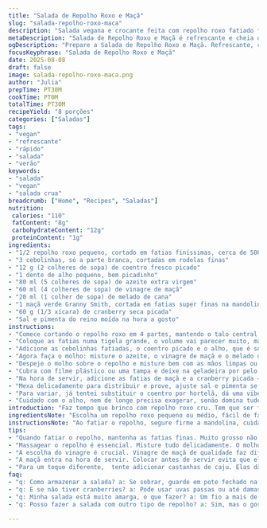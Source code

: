 ```yaml
---
title: "Salada de Repolho Roxo e Maçã"
slug: "salada-repolho-roxo-maca"
description: "Salada vegana e crocante feita com repolho roxo fatiado finamente, maçã verde e cranberry, temperada com um vinagrete levemente adocicado de melado e vinagre de maçã. Texturas que contrastam e aromas frescos, perfeita para dias quentes, sem glúten, sem lactose e sem ovos. Ingredientes fáceis de encontrar, receita rápida que melhora com o tempo na geladeira, ideal para preparar antes e servir gelada."
metaDescription: "Salada de Repolho Roxo e Maçã é refrescante e cheia de texturas. Uma opção vegana ideal para dias quentes."
ogDescription: "Prepare a Salada de Repolho Roxo e Maçã. Refrescante, crocante, perfeita para servir gelada."
focusKeyphrase: "Salada de Repolho Roxo e Maçã"
date: 2025-08-08
draft: false
image: salada-repolho-roxo-maca.png
author: "Julia"
prepTime: PT30M
cookTime: PT0M
totalTime: PT30M
recipeYield: "8 porções"
categories: ["Saladas"]
tags:
- "vegan"
- "refrescante"
- "rápido"
- "salada"
- "verão"
keywords:
- "salada"
- "vegan"
- "salada crua"
breadcrumb: ["Home", "Recipes", "Saladas"]
nutrition: 
 calories: "110"
 fatContent: "8g"
 carbohydrateContent: "12g"
 proteinContent: "1g"
ingredients:
- "1/2 repolho roxo pequeno, cortado em fatias finíssimas, cerca de 500 g"
- "3 cebolinhas, só a parte branca, cortadas em rodelas finas"
- "12 g (2 colheres de sopa) de coentro fresco picado"
- "1 dente de alho pequeno, bem picadinho"
- "80 ml (5 colheres de sopa) de azeite extra virgem"
- "60 ml (4 colheres de sopa) de vinagre de maçã"
- "20 ml (1 colher de sopa) de melado de cana"
- "1 maçã verde Granny Smith, cortada em fatias super finas na mandolina"
- "60 g (1/3 xícara) de cranberry seca picada"
- "Sal e pimenta do reino moída na hora a gosto"
instructions:
- "Comece cortando o repolho roxo em 4 partes, mantendo o talo central para facilitar o corte na mandolina. Cuidado pra não prensar demais e acabar com as fatias grossas, aquilo mata a crocância."
- "Coloque as fatias numa tigela grande, o volume vai parecer muito, mas tudo vai murchar com o molho."
- "Adicione as cebolinhas fatiadas, o coentro picado e o alho, que é só um toque, não queira que ele domine a salada."
- "Agora faça o molho: misture o azeite, o vinagre de maçã e o melado de cana até ficar homogêneo. Use um garfo ou um mini batedor e tempere com sal e pimenta do reino."
- "Despeje o molho sobre o repolho e misture bem com as mãos limpas ou duas colheres grandes, massageie de leve para não amassar, só envolver cada pedaço no tempero."
- "Cubra com filme plástico ou uma tampa e deixe na geladeira por pelo menos 25 minutos, mas se puder deixe uma hora; o repolho vai absorver o sabor, amolecer um pouco e ficar mais fácil de mastigar."
- "Na hora de servir, adicione as fatias de maçã e a cranberry picada – é importante colocar só antes de servir pra não amolecer demais a maçã e perder a crocância fresca."
- "Mexa delicadamente para distribuir e prove, ajuste sal e pimenta se precisar. Se faltar um toque ácido, sempre rola adicionar um fiozinho de vinagre de maçã na hora do serviço."
- "Para variar, já tentei substituir o coentro por hortelã, dá uma vibe diferente, mais refrescante. E troco a maçã verde por pera às vezes, funciona bem, mas a maçã verde é mais firme e ácida, segura melhor na salada."
- "Cuidado com o alho, nem de longe precisa exagerar, senão domina tudo e perde a graça do doce achatado do melado e do azedinho do vinagre."
introduction: "Faz tempo que brinco com repolho roxo cru. Tem que ser fatiado quase transparente, senão fica duro, ruim de comer. Essa salada combina a textura mordida do repolho com a crocância e acidez da maçã verde e o toque doce das cranberry. Só que o segredo, aprendi, é o molho – melado de cana no lugar do xarope de bordo, porque o sabor é mais rico e menos doce, quase caramelo. Deixe na geladeira, a salada ganha vida, as folhas murcham só o suficiente, não perdem o crocante. Meu macete também é usar coentro em vez de salsinha; traz frescor inesperado, meio cítrico. Não é algo do dia pra noite, a magia acontece com o tempo no frio."
ingredientsNote: "Escolha um repolho roxo pequeno ou médio, fácil de fatiar em uma mandolina; a espessura das fatias é crucial para não ficar pesado na boca. Se não tiver coentro, substitua por salsinha fresca, mas o coentro dá um toque diferente. A maçã verde Granny Smith é melhor para manter firmeza, mas pode usar Fuji se preferir mais docinha. As cranberry secas podem ser encontradas em mercados ou lojas de produtos naturais, opte pelas sem açúcar ou orgânicas. Amandola é opcional, mas evita ingredientes com lactose ou nozes para manter a receita acessível. Vinagre de maçã deve ser de qualidade para não amargar, o equilíbrio entre melado e vinagre traz a complexidade necessária para animar o paladar."
instructionsNote: "Ao fatiar o repolho, segure firme a mandolina, cuidado com os dedos – nada mais frustrante que parar o preparo por um corte bobo. Misture os ingredientes delicadamente, abra o sabor com a massagem das mãos suavemente, não esmague. Deixar na geladeira é essencial; o frio não só mantém a crocância como acentua o sabor cítrico, a acidez e o doce se equilibram melhor. Acrescentar a maçã por último evita que ela oxide e escureça, mantém a apresentação bonita. Ajuste o sal e a pimenta na hora de servir para não errar no tempero, o melado suaviza e reduz a necessidade de muito sal. Se quiser texturas extras, inclua sementes de girassol torradas por cima, dá um crunch inesperado."
tips:
- "Quando fatiar o repolho, mantenha as fatias finas. Muito grosso não é crocante. O ideal é quase transparente. Use a mandolina mas segure firme. Cuidado com os dedos."
- "Massagear o repolho é essencial. Misture tudo delicadamente. O molho deve envolver tudo sem amassar. Um toque leve, não precisa de força. Sal e pimenta na hora."
- "A escolha do vinagre é crucial. Vinagre de maçã de qualidade faz diferença. Não amargue a salada. Melado de cana é mais rico que o xarope comum. Harmoniza bem."
- "A maçã entra na hora de servir. Colocar antes de servir evita que ela amoleça e escureça. Assim, a cor e a textura ficam perfeitas. Não deixe ela na mistura antes."
- "Para um toque diferente,  tente adicionar castanhas de caju. Elas dão crocância extra. Ou até mesmo sementes de girassol. Textura a mais sempre traz charme ao prato."
faq:
- "q: Como armazenar a salada? a: Se sobrar, guarde em pote fechado na geladeira. Não deixar por muito tempo. Três dias é o limite. A maçã não resiste."
- "q: E se não tiver cranberries? a: Pode usar uvas passas ou até damascos. O importante é manter a doçura. Fica diferente, mas ainda gostosa."
- "q: Minha salada está muito amarga, o que fazer? a: Um fio a mais de melado ajuda. Às vezes o repolho é muito forte. Vinagre de maçã também pode suavizar."
- "q: Posso fazer a salada com outro tipo de repolho? a: Sim, mas o gosto muda. O repolho verde é mais suave. E não é tão bonito quanto o roxo. Visual conta muito."

---
```

